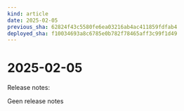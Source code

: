 ```yaml
---
kind: article
date: 2025-02-05
previous_sha: 62824f43c5580fe6ea03216ab4ac411859fdfab4
deployed_sha: f10034693a8c6785e0b782f78465aff3c99f1d49
---
```


# 2025-02-05

Release notes:

Geen release notes
